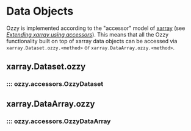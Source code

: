 
# Data Objects

Ozzy is implemented according to the "accessor" model of [xarray](https://xarray.dev/) (see [_Extending xarray using accessors_](https://docs.xarray.dev/en/latest/internals/extending-xarray.html)). This means that all the Ozzy functionality built on top of xarray data objects can be accessed via `xarray.Dataset.ozzy.<method>` or `xarray.DataArray.ozzy.<method>`.

## xarray.Dataset.ozzy

### ::: ozzy.accessors.OzzyDataset

## xarray.DataArray.ozzy

### ::: ozzy.accessors.OzzyDataArray